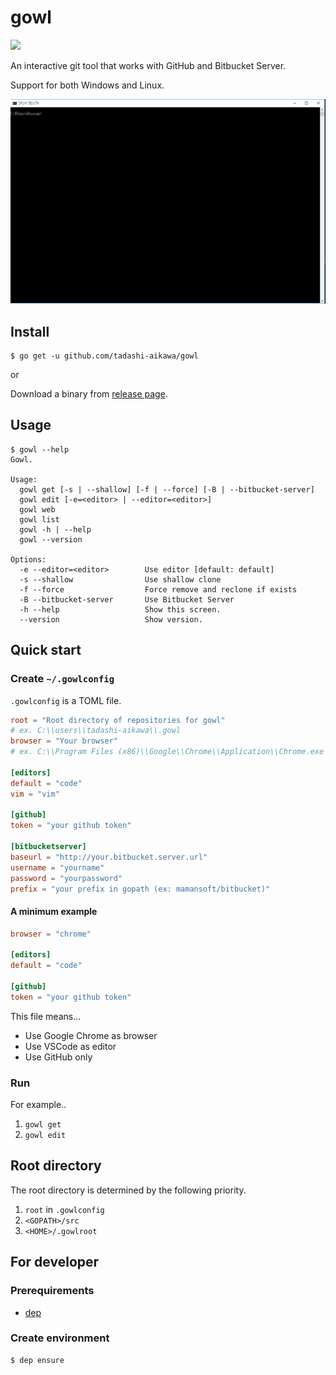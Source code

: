 gowl
====

![](https://img.shields.io/github/release/tadashi-aikawa/gowl.svg)

An interactive git tool that works with GitHub and Bitbucket Server.

Support for both Windows and Linux.

![DEMO](https://raw.githubusercontent.com/tadashi-aikawa/gowl/master/demo.gif)

Install
-------

```
$ go get -u github.com/tadashi-aikawa/gowl
```

or

Download a binary from [release page](https://github.com/tadashi-aikawa/gowl/releases).


Usage
-----

```
$ gowl --help
Gowl.

Usage:
  gowl get [-s | --shallow] [-f | --force] [-B | --bitbucket-server]
  gowl edit [-e=<editor> | --editor=<editor>]
  gowl web
  gowl list
  gowl -h | --help
  gowl --version

Options:
  -e --editor=<editor>        Use editor [default: default]
  -s --shallow                Use shallow clone
  -f --force                  Force remove and reclone if exists
  -B --bitbucket-server       Use Bitbucket Server
  -h --help                   Show this screen.
  --version                   Show version.
```


Quick start
-----------

### Create `~/.gowlconfig`

`.gowlconfig` is a TOML file.

```toml
root = "Root directory of repositories for gowl"
# ex. C:\\users\\tadashi-aikawa\\.gowl
browser = "Your browser"
# ex. C:\\Program Files (x86)\\Google\\Chrome\\Application\\Chrome.exe

[editors]
default = "code"
vim = "vim"

[github]
token = "your github token"

[bitbucketserver]
baseurl = "http://your.bitbucket.server.url"
username = "yourname"
password = "yourpassword"
prefix = "your prefix in gopath (ex: mamansoft/bitbucket)"
```

#### A minimum example

```toml
browser = "chrome"

[editors]
default = "code"

[github]
token = "your github token"
```

This file means...

* Use Google Chrome as browser
* Use VSCode as editor
* Use GitHub only


### Run

For example..

1. `gowl get`
2. `gowl edit`


Root directory
--------------

The root directory is determined by the following priority.

1. `root` in `.gowlconfig`
2. `<GOPATH>/src`
3. `<HOME>/.gowlroot`


For developer
-------------

### Prerequirements

* [dep](https://golang.github.io/dep/)


### Create environment

```
$ dep ensure
```
